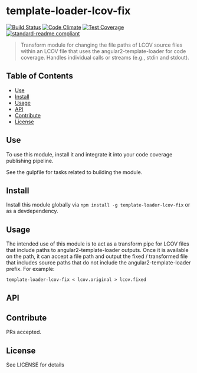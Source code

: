 # template-loader-lcov-fix

[![Build Status](https://travis-ci.org/brianghig/template-loader-lcov-fix.svg)](https://travis-ci.org/brianghig/template-loader-lcov-fix)
[![Code Climate](https://codeclimate.com/github/brianghig/template-loader-lcov-fix/badges/gpa.svg)](https://codeclimate.com/github/brianghig/template-loader-lcov-fix)
[![Test Coverage](https://codeclimate.com/github/brianghig/template-loader-lcov-fix/badges/coverage.svg)](https://codeclimate.com/github/brianghig/template-loader-lcov-fix/coverage)
[![standard-readme compliant](https://img.shields.io/badge/standard--readme-OK-green.svg?style=flat-square)](https://github.com/RichardLitt/standard-readme)

> Transform module for changing the file paths of LCOV source files within an LCOV file that uses the angular2-template-loader for code coverage. Handles individual calls or streams (e.g., stdin and stdout).

## Table of Contents

- [Use](#use)
- [Install](#install)
- [Usage](#usage)
- [API](#api)
- [Contribute](#contribute)
- [License](#license)

## Use
To use this module, install it and integrate it into your code coverage publishing pipeline.

See the gulpfile for tasks related to building the module.

## Install

Install this module globally via `npm install -g template-loader-lcov-fix` or as a devdependency.

## Usage

The intended use of this module is to act as a transform pipe for LCOV files that include paths to
angular2-template-loader outputs. Once it is available on the path, it can accept a file path and output
the fixed / transformed file that includes source paths that do not include the angular2-template-loader
prefix. For example:
```
template-loader-lcov-fix < lcov.original > lcov.fixed
```


## API


## Contribute

PRs accepted.


## License

See LICENSE for details
